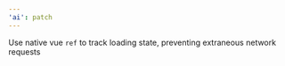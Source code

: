 ```yaml
---
'ai': patch
---
```


Use native vue `ref` to track loading state, preventing extraneous network requests

